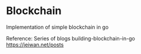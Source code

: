 # Blockchain
Implementation of simple blockchain in go

Reference: Series of blogs building-blockchain-in-go https://jeiwan.net/posts